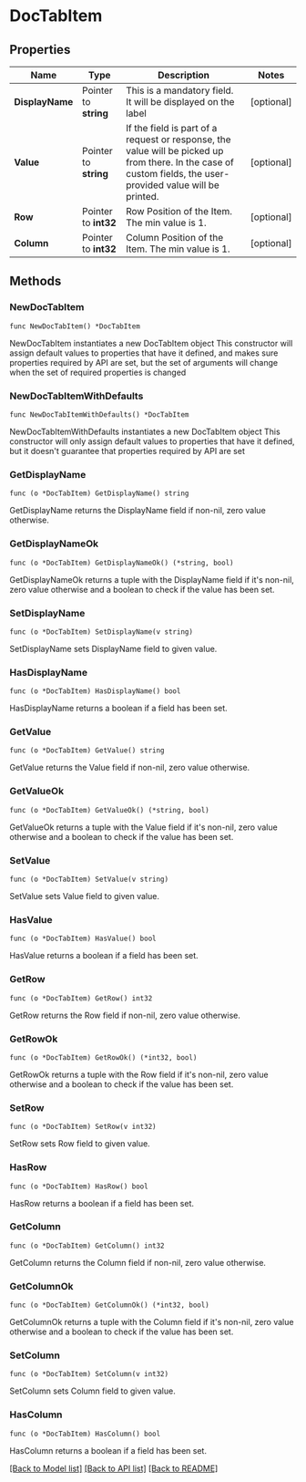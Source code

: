 # DocTabItem

## Properties

Name | Type | Description | Notes
------------ | ------------- | ------------- | -------------
**DisplayName** | Pointer to **string** | This is a mandatory field. It will be displayed on the label | [optional] 
**Value** | Pointer to **string** | If the field is part of a request or response, the value will be picked up from there. In the case of custom fields, the user-provided value will be printed. | [optional] 
**Row** | Pointer to **int32** | Row Position of the Item. The min value is 1. | [optional] 
**Column** | Pointer to **int32** | Column Position of the Item. The min value is 1. | [optional] 

## Methods

### NewDocTabItem

`func NewDocTabItem() *DocTabItem`

NewDocTabItem instantiates a new DocTabItem object
This constructor will assign default values to properties that have it defined,
and makes sure properties required by API are set, but the set of arguments
will change when the set of required properties is changed

### NewDocTabItemWithDefaults

`func NewDocTabItemWithDefaults() *DocTabItem`

NewDocTabItemWithDefaults instantiates a new DocTabItem object
This constructor will only assign default values to properties that have it defined,
but it doesn't guarantee that properties required by API are set

### GetDisplayName

`func (o *DocTabItem) GetDisplayName() string`

GetDisplayName returns the DisplayName field if non-nil, zero value otherwise.

### GetDisplayNameOk

`func (o *DocTabItem) GetDisplayNameOk() (*string, bool)`

GetDisplayNameOk returns a tuple with the DisplayName field if it's non-nil, zero value otherwise
and a boolean to check if the value has been set.

### SetDisplayName

`func (o *DocTabItem) SetDisplayName(v string)`

SetDisplayName sets DisplayName field to given value.

### HasDisplayName

`func (o *DocTabItem) HasDisplayName() bool`

HasDisplayName returns a boolean if a field has been set.

### GetValue

`func (o *DocTabItem) GetValue() string`

GetValue returns the Value field if non-nil, zero value otherwise.

### GetValueOk

`func (o *DocTabItem) GetValueOk() (*string, bool)`

GetValueOk returns a tuple with the Value field if it's non-nil, zero value otherwise
and a boolean to check if the value has been set.

### SetValue

`func (o *DocTabItem) SetValue(v string)`

SetValue sets Value field to given value.

### HasValue

`func (o *DocTabItem) HasValue() bool`

HasValue returns a boolean if a field has been set.

### GetRow

`func (o *DocTabItem) GetRow() int32`

GetRow returns the Row field if non-nil, zero value otherwise.

### GetRowOk

`func (o *DocTabItem) GetRowOk() (*int32, bool)`

GetRowOk returns a tuple with the Row field if it's non-nil, zero value otherwise
and a boolean to check if the value has been set.

### SetRow

`func (o *DocTabItem) SetRow(v int32)`

SetRow sets Row field to given value.

### HasRow

`func (o *DocTabItem) HasRow() bool`

HasRow returns a boolean if a field has been set.

### GetColumn

`func (o *DocTabItem) GetColumn() int32`

GetColumn returns the Column field if non-nil, zero value otherwise.

### GetColumnOk

`func (o *DocTabItem) GetColumnOk() (*int32, bool)`

GetColumnOk returns a tuple with the Column field if it's non-nil, zero value otherwise
and a boolean to check if the value has been set.

### SetColumn

`func (o *DocTabItem) SetColumn(v int32)`

SetColumn sets Column field to given value.

### HasColumn

`func (o *DocTabItem) HasColumn() bool`

HasColumn returns a boolean if a field has been set.


[[Back to Model list]](../README.md#documentation-for-models) [[Back to API list]](../README.md#documentation-for-api-endpoints) [[Back to README]](../README.md)


